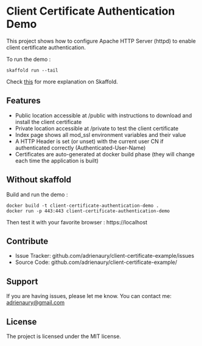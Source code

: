 Client Certificate Authentication Demo
========

This project shows how to configure Apache HTTP Server (httpd) to enable client certificate authentication.

To run the demo :

    skaffold run --tail

Check [this](https://skaffold.dev/docs/getting-started/) for more explanation on Skaffold.

Features
--------

- Public location accessible at /public with instructions to download and install the client certificate
- Private location accessible at /private to test the client certificate
- Index page shows all mod_ssl environment variables and their value
- A HTTP Header is set (or unset) with the current user CN if authenticated correctly (Authenticated-User-Name)
- Certificates are auto-generated at docker build phase (they will change each time the application is built)

Without skaffold
----------------

Build and run the demo :

    docker build -t client-certificate-authentication-demo .
    docker run -p 443:443 client-certificate-authentication-demo

Then test it with your favorite browser : https://localhost

Contribute
----------

- Issue Tracker: github.com/adrienaury/client-certificate-example/issues
- Source Code: github.com/adrienaury/client-certificate-example/

Support
-------

If you are having issues, please let me know.
You can contact me: adrienaury@gmail.com

License
-------

The project is licensed under the MIT license.